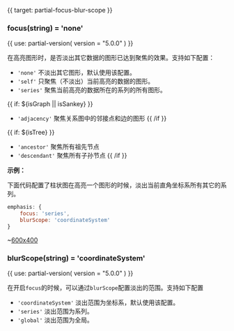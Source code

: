 
{{ target: partial-focus-blur-scope }}

### focus(string) = 'none'

{{ use: partial-version(
    version = "5.0.0"
) }}

在高亮图形时，是否淡出其它数据的图形已达到聚焦的效果。支持如下配置：

+ `'none'` 不淡出其它图形，默认使用该配置。
+ `'self'` 只聚焦（不淡出）当前高亮的数据的图形。
+ `'series'` 聚焦当前高亮的数据所在的系列的所有图形。

{{ if: ${isGraph || isSankey} }}
+ `'adjacency'` 聚焦关系图中的邻接点和边的图形
{{ /if }}

{{ if: ${isTree} }}
+ `'ancestor'` 聚焦所有祖先节点
+ `'descendant'` 聚焦所有子孙节点
{{ /if }}

**示例：**

下面代码配置了柱状图在高亮一个图形的时候，淡出当前直角坐标系所有其它的系列。

```js
emphasis: {
    focus: 'series',
    blurScope: 'coordinateSystem'
}
```

~[600x400](${galleryViewPath}bar-y-category-stack&reset=1&edit=1)

### blurScope(string) = 'coordinateSystem'

{{ use: partial-version(
    version = "5.0.0"
) }}

在开启`focus`的时候，可以通过`blurScope`配置淡出的范围。支持如下配置

+ `'coordinateSystem'` 淡出范围为坐标系，默认使用该配置。
+ `'series'` 淡出范围为系列。
+ `'global'` 淡出范围为全局。

